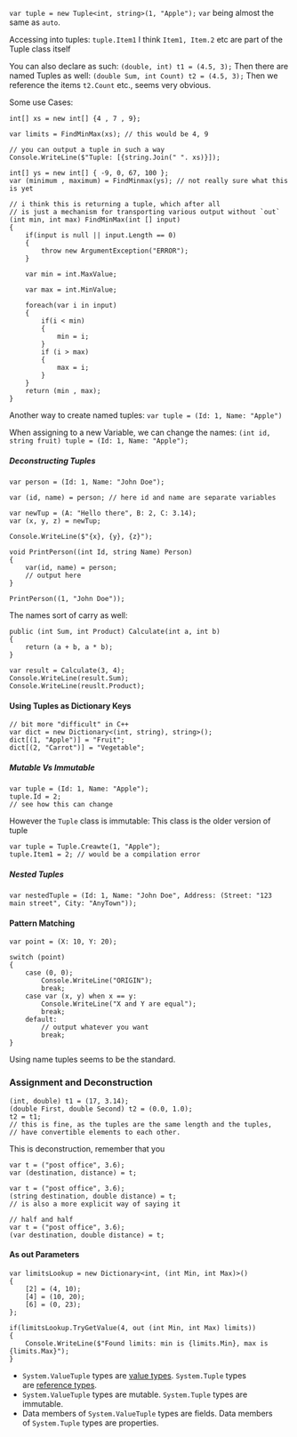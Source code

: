 `var tuple = new Tuple<int, string>(1, "Apple");`
`var` being almost the same as `auto`. 

Accessing into tuples: 
`tuple.Item1`
I think `Item1, Item.2` etc are part of the Tuple class itself

You can also declare as such: 
`(double, int) t1 = (4.5, 3);`
Then there are named Tuples as well: 
`(double Sum, int Count) t2 = (4.5, 3);`
Then we reference the items `t2.Count` etc., seems very obvious. 

Some use Cases: 
```
int[] xs = new int[] {4 , 7 , 9};

var limits = FindMinMax(xs); // this would be 4, 9

// you can output a tuple in such a way
Console.WriteLine($"Tuple: [{string.Join(" ". xs)}]);

int[] ys = new int[] { -9, 0, 67, 100 };
var (minimum , maximum) = FindMinmax(ys); // not really sure what this is yet

// i think this is returning a tuple, which after all 
// is just a mechanism for transporting various output without `out`
(int min, int max) FindMinMax(int [] input)
{ 
	if(input is null || input.Length == 0)
	{ 
		throw new ArgumentException("ERROR");
	}

	var min = int.MaxValue;
	
	var max = int.MinValue;

	foreach(var i in input)
	{ 
		if(i < min)
		{ 
			min = i;
		}
		if (i > max)
		{ 
			max = i;
		}
	}
	return (min , max);
}
```
Another way to create named tuples: 
`var tuple = (Id: 1, Name: "Apple")`

When assigning to a new Variable, we can change the names: 
`(int id, string fruit) tuple = (Id: 1, Name: "Apple");`

##### Deconstructing Tuples
```
var person = (Id: 1, Name: "John Doe");

var (id, name) = person; // here id and name are separate variables
```
```
var newTup = (A: "Hello there", B: 2, C: 3.14);
var (x, y, z) = newTup;

Console.WriteLine($"{x}, {y}, {z}");
```
```
void PrintPerson((int Id, string Name) Person)
{ 
	var(id, name) = person;
	// output here
}

PrintPerson((1, "John Doe"));
```
The names sort of carry as well:
```
public (int Sum, int Product) Calculate(int a, int b)
{ 
	return (a + b, a * b);
}

var result = Calculate(3, 4); 
Console.WriteLine(result.Sum);
Console.WriteLine(reuslt.Product);
```

#### Using Tuples as Dictionary Keys
```
// bit more "difficult" in C++
var dict = new Dictionary<(int, string), string>();
dict[(1, "Apple")] = "Fruit";
dict[(2, "Carrot")] = "Vegetable";
```

##### Mutable Vs Immutable
```
var tuple = (Id: 1, Name: "Apple");
tuple.Id = 2;
// see how this can change
```
However the `Tuple` class is immutable: This class is the older version of tuple
```
var tuple = Tuple.Creawte(1, "Apple");
tuple.Item1 = 2; // would be a compilation error
```

##### Nested Tuples
`var nestedTuple = (Id: 1, Name: "John Doe", Address: (Street: "123 main street", City: "AnyTown"));`


#### Pattern Matching 
```
var point = (X: 10, Y: 20);

switch (point)
{ 
	case (0, 0);
		Console.WriteLine("ORIGIN");
		break;
	case var (x, y) when x == y: 
		Console.WriteLine("X and Y are equal");
		break;
	default: 
		// output whatever you want
		break;
}
```

Using name tuples seems to be the standard. 

### Assignment and Deconstruction
```
(int, double) t1 = (17, 3.14);
(double First, double Second) t2 = (0.0, 1.0);
t2 = t1; 
// this is fine, as the tuples are the same length and the tuples,
// have convertible elements to each other.
```

This is deconstruction, remember that you 
```
var t = ("post office", 3.6);
var (destination, distance) = t;
```

```
var t = ("post office", 3.6);
(string destination, double distance) = t;
// is also a more explicit way of saying it 
```

```
// half and half
var t = ("post office", 3.6);
(var destination, double distance) = t;
```

#### As out Parameters
```
var limitsLookup = new Dictionary<int, (int Min, int Max)>()
{ 
	[2] = (4, 10);
	[4] = (10, 20);
	[6] = (0, 23);
};

if(limitsLookup.TryGetValue(4, out (int Min, int Max) limits))
{ 
	Console.WriteLine($"Found limits: min is {limits.Min}, max is {limits.Max}");
}
```

- `System.ValueTuple` types are [value types](https://learn.microsoft.com/en-us/dotnet/csharp/language-reference/builtin-types/value-types). `System.Tuple` types are [reference types](https://learn.microsoft.com/en-us/dotnet/csharp/language-reference/keywords/reference-types).
- `System.ValueTuple` types are mutable. `System.Tuple` types are immutable.
- Data members of `System.ValueTuple` types are fields. Data members of `System.Tuple` types are properties.